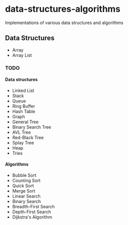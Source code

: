 # data-structures-algorithms

Implementations of various data structures and algorithms

## Data Structures

- Array
- Array List

### TODO

#### Data structures

- Linked List
- Stack
- Queue
- Ring Buffer
- Hash Table
- Graph
- General Tree
- Binary Search Tree
- AVL Tree
- Red-Black Tree
- Splay Tree
- Heap
- Tries

#### Algorithms

- Bubble Sort
- Counting Sort
- Quick Sort
- Merge Sort
- Linear Search
- Binary Search
- Breadth-First Search
- Depth-First Search
- Dijkstra's Algorithm
